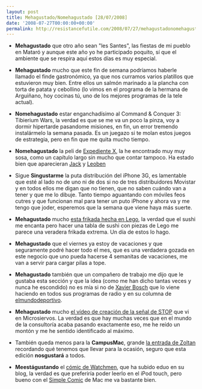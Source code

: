 ```yaml
---
layout: post
title: Mehagustado/Nomehagustado [28/07/2008]
date: '2008-07-27T00:00:00+00:00'
permalink: http://resistancefutile.com/2008/07/27/mehagustadonomehagustado-28072008/
---
```

- <strong>Mehagustado</strong> que otro año sean "les Santes", las fiestas de mi pueblo en Mataró y aunque este año yo he participado poquito, sí que el ambiente que se respira aquí estos días es muy especial.

- <strong>Mehagustado</strong> mucho que este fin de semana podríamos haberle llamado el finde gastronómico, ya que nos curramos varios platillos que estuvieron muy bien. Entre ellos un salmón marinado a la plancha con torta de patata y cebollino (lo vimos en el programa de la hermana de Arguiñano, hoy cocinas tú, uno de los mejores programas de la tele actual).

- <strong>Nomehagustado</strong> estar enganchadísimo al Command & Conquer 3: Tibierium Wars, la verdad es que se me va un poco la pinza, voy a dormir hipertarde pasandome misiones, en fin, un error tremendo instalármelo la semana pasada. Es un juegazo si te molan estos juegos de estrategia, pero en fin que me quita mucho tiempo.

- <strong>Nomehagustado</strong> la peli de <a href="http://www.imdb.com/title/tt0443701/">Expediente X</a>, la he encontrado muy muy sosa, como un capítulo largo sin mucho que contar tampoco. Ha estado bien que aparecieran <a href="http://www.imdb.com/name/nm0001605/">Jack</a> y <a href="http://en.wikipedia.org/wiki/Leoben_Conoy">Leoben</a> 

- Sigue <strong>Singustarme</strong> la puta distribución del iPhone 3G, es lamentable que esté al lado no de uno ni de dos si no de tres distribuidores Movistar y en todos ellos me digan que no tienen, que no saben cuándo van a tener y que me lo dibuje. Tanto tiempo aguantando con móviles feos cutres y que funcionan mal para tener un puto iPhone y ahora va y me tengo que joder, esperemos que la semana que viene haya más suerte. 

- <strong>Mehagustado</strong> mucho <a href="http://www.nopuedocreer.com/quelohayaninventado/7028/sushi-de-lego/">esta frikada hecha en Lego</a>, la verdad que el sushi me encanta pero hacer una tabla de sushi con piezas de Lego me parece una veradera frikada extrema. Un día de estos lo hago. 

- <strong>Mehagustado</strong> que el viernes ya estoy de vacaciones y que seguramente podré hacer todo el mes, que es una verdadera gozada en este negocio que uno pueda hacerse 4 semanitas de vacaciones, me van a servir para cargar pilas a tope.

- <strong>Mehagustado</strong> también que un compañero de trabajo me dijo que le gustaba esta sección y que la idea (como me han dicho tantas veces y nunca he escondido) no es mía si no de <a href="http://es.wikipedia.org/wiki/Xavier_Bosch">Xavier Bosch</a> que lo viene haciendo en todos sus programas de radio y en su columna de <a href="http://www.elmundodeportivo.es/">elmundodeportivo</a>.

- <strong>Mehagustado</strong> mucho <a href="http://www.microsiervos.com/archivo/humor/the-process-video-stop.html">el vídeo de creación de la señal de STOP</a> que vi en Microsiervos. La verdad es que hay muchas veces que en el mundo de la consultoría acaba pasando exactamente eso, me he reído un montón y me he sentido identificado al máximo. 

- También queda menos para la <strong>CampusMac</strong>, grande <a href="http://lordzoltan.gafapasta.com/?p=645">la entrada de Zoltan</a> recordando qué tenemos que llevar para la ocasión, seguro que esta edición <strong>nosgustará</strong> a todos.

- <strong>Meestágustando</strong> el <a href="http://feeds.feedburner.com/~r/eduo/~3/346957809/">cómic de Watchmen</a>, que ha subido eduo en su blog, la verdad es que preferiría poder leerlo en el iPod touch, pero bueno con el <a href="http://dancingtortoise.com/simplecomic/">Simple Comic</a> de Mac me va bastante bien.

